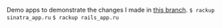 Demo apps to demonstrate the changes I made in [this branch](https://github.com/omniauth/omniauth/compare/master...BobbyMcWho:make-omniauth-use-post-by-default).
`$ rackup sinatra_app.ru`
`$ rackup rails_app.ru`
